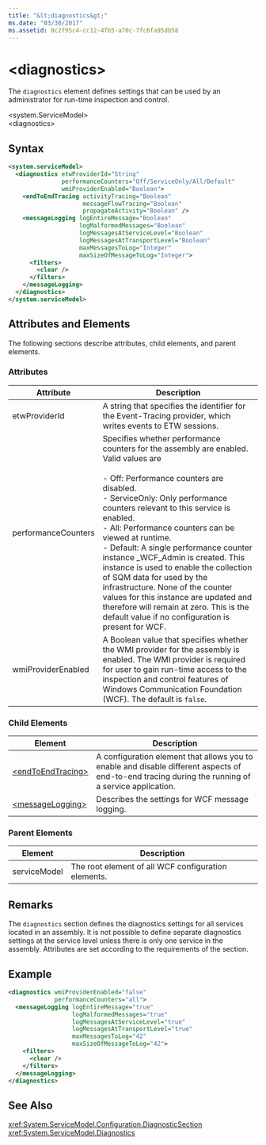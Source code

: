```yaml
---
title: "&lt;diagnostics&gt;"
ms.date: "03/30/2017"
ms.assetid: 0c2f95c4-cc12-4fb5-a70c-7fc6fa95db58
---
```

# &lt;diagnostics&gt;
The `diagnostics` element defines settings that can be used by an administrator for run-time inspection and control.  
  
 \<system.ServiceModel>  
\<diagnostics>  
  
## Syntax  
  
```xml  
<system.serviceModel>  
  <diagnostics etwProviderId="String"  
               performanceCounters="Off/ServiceOnly/All/Default"  
               wmiProviderEnabled="Boolean">  
    <endToEndTracing activityTracing="Boolean"  
                     messageFlowTracing="Boolean"  
                     propagateActivity="Boolean" />  
    <messageLogging logEntireMessage="Boolean"  
                    logMalformedMessages="Boolean"  
                    logMessagesAtServiceLevel="Boolean"  
                    logMessagesAtTransportLevel="Boolean"  
                    maxMessagesToLog="Integer"  
                    maxSizeOfMessageToLog="Integer">  
      <filters>  
        <clear />  
      </filters>  
    </messageLogging>  
  </diagnostics>  
</system.serviceModel>  
```  
  
## Attributes and Elements  
 The following sections describe attributes, child elements, and parent elements.  
  
### Attributes  
  
|Attribute|Description|  
|---------------|-----------------|  
|etwProviderId|A string that specifies the identifier for the Event-Tracing provider, which writes events to ETW sessions.|  
|performanceCounters|Specifies whether performance counters for the assembly are enabled. Valid values are<br /><br /> -   Off: Performance counters are disabled.<br />-   ServiceOnly: Only performance counters relevant to this service is enabled.<br />-   All: Performance counters can be viewed at runtime.<br />-   Default: A single performance counter instance _WCF_Admin is created. This instance is used to enable the collection of SQM data for used by the infrastructure. None of the counter values for this instance are updated and therefore will remain at zero. This is the default value if no configuration is present for WCF.|  
|wmiProviderEnabled|A Boolean value that specifies whether the WMI provider for the assembly is enabled. The WMI provider is required for user to gain run-time access to the inspection and control features of Windows Communication Foundation (WCF). The default is `false`.|  
  
### Child Elements  
  
|Element|Description|  
|-------------|-----------------|  
|[\<endToEndTracing>](../../../../../docs/framework/configure-apps/file-schema/wcf/endtoendtracing.md)|A configuration element that allows you to enable and disable different aspects of end-to-end tracing during the running of a service application.|  
|[\<messageLogging>](../../../../../docs/framework/configure-apps/file-schema/wcf/messagelogging.md)|Describes the settings for WCF message logging.|  
  
### Parent Elements  
  
|Element|Description|  
|-------------|-----------------|  
|serviceModel|The root element of all WCF configuration elements.|  
  
## Remarks  
 The `diagnostics` section defines the diagnostics settings for all services located in an assembly. It is not possible to define separate diagnostics settings at the service level unless there is only one service in the assembly. Attributes are set according to the requirements of the section.  
  
## Example  
  
```xml  
<diagnostics wmiProviderEnabled="false"  
             performanceCounters="all">  
  <messageLogging logEntireMessage="true"  
                  logMalformedMessages="true"  
                  logMessagesAtServiceLevel="true"  
                  logMessagesAtTransportLevel="true"  
                  maxMessagesToLog="42"  
                  maxSizeOfMessageToLog="42">  
    <filters>  
      <clear />  
    </filters>  
  </messageLogging>  
</diagnostics>  
```  
  
## See Also  
 <xref:System.ServiceModel.Configuration.DiagnosticSection>  
 <xref:System.ServiceModel.Diagnostics>
